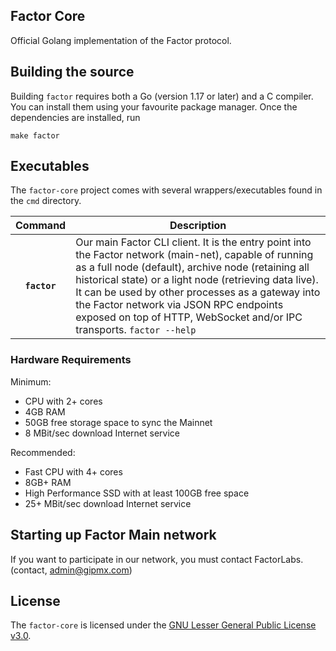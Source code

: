 ## Factor Core

Official Golang implementation of the Factor protocol.

## Building the source

Building `factor` requires both a Go (version 1.17 or later) and a C compiler. You can install
them using your favourite package manager. Once the dependencies are installed, run

```shell
make factor
```

## Executables

The `factor-core` project comes with several wrappers/executables found in the `cmd` directory.

|   Command    | Description                                                                                                                                                                                                                                                                                                                                                                                     |
| :----------: | ----------------------------------------------------------------------------------------------------------------------------------------------------------------------------------------------------------------------------------------------------------------------------------------------------------------------------------------------------------------------------------------------- |
| **`factor`** | Our main Factor CLI client. It is the entry point into the Factor network (main-net), capable of running as a full node (default), archive node (retaining all historical state) or a light node (retrieving data live). It can be used by other processes as a gateway into the Factor network via JSON RPC endpoints exposed on top of HTTP, WebSocket and/or IPC transports. `factor --help` |

### Hardware Requirements

Minimum:

- CPU with 2+ cores
- 4GB RAM
- 50GB free storage space to sync the Mainnet
- 8 MBit/sec download Internet service

Recommended:

- Fast CPU with 4+ cores
- 8GB+ RAM
- High Performance SSD with at least 100GB free space
- 25+ MBit/sec download Internet service

## Starting up Factor Main network

If you want to participate in our network, you must contact FactorLabs. (contact, admin@gipmx.com)

## License

The `factor-core` is licensed under the [GNU Lesser General Public License v3.0](https://www.gnu.org/licenses/lgpl-3.0.en.html).
